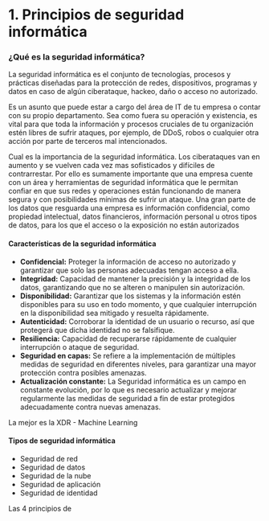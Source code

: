 # 1. Principios de seguridad informática

### ¿Qué es la seguridad informática?

La seguridad informática es el conjunto de tecnologías, procesos y prácticas diseñadas para la protección de redes, dispositivos, programas y datos en caso de algún ciberataque, hackeo, daño o acceso no autorizado.

Es un asunto que puede estar a cargo del área de IT de tu empresa o contar con su propio departamento. Sea como fuera su operación y existencia, es vital para que toda la información y procesos cruciales de tu organización estén libres de sufrir ataques, por ejemplo, de DDoS, robos o cualquier otra acción por parte de terceros mal intencionados.

Cual es la importancia de la seguridad informática. Los ciberataques van en aumento y se vuelven cada vez mas sofisticados y difíciles de contrarrestar. Por ello es sumamente importante que una empresa cuente con un área y herramientas de seguridad informática que le permitan confiar en que sus redes y operaciones están funcionando de manera segura y con posibilidades mínimas de sufrir un ataque. Una gran parte de los datos que resguarda una empresa es información confidencial, como propiedad intelectual, datos financieros, información personal u otros tipos de datos, para los que el acceso o la exposición no están autorizados
#### Características de la seguridad informática
- **Confidencial:** Proteger la información de acceso no autorizado y garantizar que solo las personas adecuadas tengan acceso a ella.
- **Integridad:** Capacidad de mantener la precisión y la integridad de los datos, garantizando que no se alteren o manipulen sin autorización.
 - **Disponibilidad:** Garantizar que los sistemas y la información estén disponibles para su uso en todo momento, y que cualquier interrupción en la disponibilidad sea mitigado y resuelta rápidamente.
- **Autenticidad:** Corroborar la identidad de un usuario o recurso, así que protegerá que dicha identidad no se falsifique.
- **Resiliencia:** Capacidad de recuperarse rápidamente de cualquier interrupción o ataque de seguridad. 
- **Seguridad en capas:** Se refiere a la implementación de múltiples medidas de seguridad en diferentes niveles, para garantizar una mayor protección contra posibles amenazas.
- **Actualización constante:** La Seguridad informática es un campo en constante evolución, por lo que es necesario actualizar y mejorar regularmente las medidas de seguridad a fin de estar protegidos adecuadamente contra nuevas amenazas.

La mejor es la 
XDR - Machine Learning
#### Tipos de seguridad informática
- Seguridad de red
- Seguridad de datos
- Seguridad de la nube
- Seguridad de aplicación
- Seguridad de identidad

Las 4 principios de 